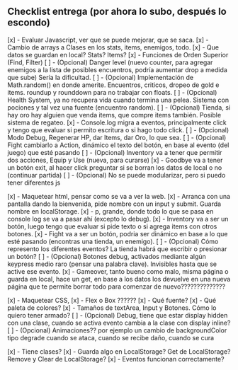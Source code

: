 ## Checklist entrega (por ahora lo subo, después lo escondo)

[x] - Evaluar Javascript, ver que se puede mejorar, que se saca.
    [x] - Cambio de arrays a Clases en los stats, items, enemigos, todo.
    [x] - Que datos se guardan en local? Stats? Items?
    [x] - Funciones de Orden Superior (Find, Filter)
    [ ] -  (Opcional) Danger level (nuevo counter, para agregar enemigos a la lista de posibles encuentros, podría aumentar drop a medida que sube) Sería la dificultad. 
    [ ] -  (Opcional) Implementación de Math.random() en donde amerite. Encuentros, criticos, dropeo de gold e items. roundup y rounddown para no trabajar con floats.
    [ ] -  (Opcional) Health System, ya no recupera vida cuando termina una pelea. Sistema con pociones y tal vez una fuente (encuentro random). 
    [ ] -  (Opcional) Tienda, si hay oro hay alguien que venda items, que compre items también. Posible sistema de regateo. 
    [x] - Console.log migra a eventos, principalmente click y tengo que evaluar si permito escritura o si hago todo click.
    [ ] - (Opcional) Modo Debug, Regenerar HP, dar Items, dar Oro, lo que sea.
    [ ] -  (Opcional) Fight cambiarlo a Action, dinámico el texto del botón, en base al evento (del juego) que esté pasando 
    [ ] -  (Opcional) Inventory va a tener que permitir dos acciones, Equip y Use (nueva, para curarse)
    [x] - Goodbye va a tener un botón exit, al hacer click preguntar si se borran los datos de local o no (continuar partida) 
    [ ] -  (Opcional) No se puede modularizar, pero si puedo tener diferentes js 
    
[x] - Maquetear html, pensar como se va a ver la web.
    [x] - Arranca con una pantalla dando la bienvenida, pide nombre con un input y submit. Guarda nombre en localStorage.
    [x] - p, grande, donde todo lo que se pasa en console log se va a pasar ahí (excepto lo debug).
    [x] - Inventory va a ser un botón, luego tengo que evaluar si pide texto o si agrega items con otros botones.
    [x] - Fight va a ser un botón, podria ser dinámico en base a lo que esté pasando (encontras una tienda, un enemigo).
    [ ] - (Opcional) Cómo represento los diferentes eventos? La tienda habrá que escribir o presionar un botón?
    [ ] - (Opcional)  Botones debug, activados mediante algún keypress medio raro (pensar una palabra clave). Invisibles hasta que se active ese evento.
    [x] - Gameover, tanto bueno como malo, misma página o guarda en local, hace un get, en base a los datos los devuelve en una nueva página que te permite borrar todo para comenzar de nuevo??????????????
    
[x] - Maquetear CSS, 
    [x] - Flex o Box ??????
    [x] - Qué fuente?
    [x] - Qué paleta de colores?
    [x] - Tamaños de textArea, Input y Botones. Cómo lo quiero tener armado?
    [ ] - (Opcional)  Debug, tiene que estar display hidden con una clase, cuando se activa evento cambia a la clase con display inline?
    [ ] -  (Opcional) Animaciones?? por ejemplo un cambio de backgroundColor tipo degrade cuando se ataca, cuando se recibe daño, cuando se cura
    
[x] - Tiene clases?
[x] - Guarda algo en LocalStorage? Get de LocalStorage? Remove y Clear de LocalStorage?
[x] - Eventos funcionan correctamente?

    